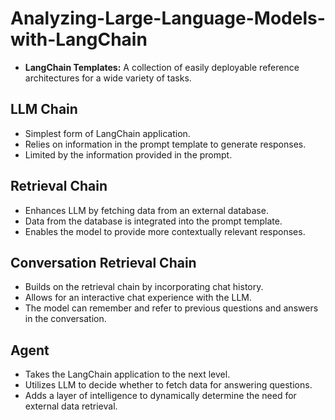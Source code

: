   <h1>Analyzing-Large-Language-Models-with-LangChain</h1>
  <ul>
    <li><strong>LangChain Templates:</strong> A collection of easily deployable reference architectures for a wide variety of tasks.</li>
  
  </ul>
  
  <h2>LLM Chain</h2>

 <ul>
    <li>Simplest form of LangChain application.</li>
    <li>Relies on information in the prompt template to generate responses.</li>
    <li>Limited by the information provided in the prompt.</li>
  </ul>


  <h2>Retrieval Chain</h2>
<ul>
  <li>Enhances LLM by fetching data from an external database.</li>
  <li>Data from the database is integrated into the prompt template.</li>
  <li>Enables the model to provide more contextually relevant responses.</li>
 </ul>
 
  <h2>Conversation Retrieval Chain</h2>
 <ul>
  <li>Builds on the retrieval chain by incorporating chat history.</li>
  <li>Allows for an interactive chat experience with the LLM.</li>
  <li>The model can remember and refer to previous questions and answers in the conversation.</li>
 </ul>

  <h2>Agent</h2>
 <ul>
  <li>Takes the LangChain application to the next level.</li>
  <li>Utilizes LLM to decide whether to fetch data for answering questions.</li>
  <li>Adds a layer of intelligence to dynamically determine the need for external data retrieval.</li>
  </ul>
